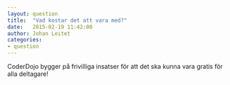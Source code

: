 ```yaml
---
layout: question
title:  "Vad kostar det att vara med?"
date:   2015-02-19 11:42:00
author: Johan Leitet
categories:
- question
---
```

CoderDojo bygger på frivilliga insatser för att det ska kunna vara gratis för alla deltagare!